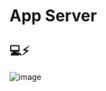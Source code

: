 # App Server


## 💻⚡
![image](https://github.com/miniproject4-team4/SPRING-BOOT-APP-SERVER/assets/148880521/03f33863-9628-4dec-adf3-353c0dfd24b4)


